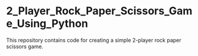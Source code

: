 # 2_Player_Rock_Paper_Scissors_Game_Using_Python
 This repository contains code for creating a simple 2-player rock paper scissors game. 
